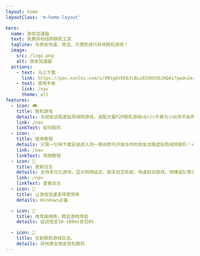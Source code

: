 ```yaml
---
layout: home
layoutClass: 'm-home-layout'

hero:
  name: 游友加速器
  text: 免费异地组网联机工具
  tagline: 与朋友快速、简洁、方便的进行异地联机游戏！
  image:
    src: /logo.png
    alt: 游友加速器
  actions:
    - text: 马上下载
      link: https://pan.xunlei.com/s/VNtgAtEK0JcBLu9ZVH5S6JHQA1?pwd=2erb#
    - text: 使用手册
      link: /nav
      theme: alt
features:
  - icon: 🎮
    title: 联机游戏
    details: 与朋友远程虚拟局域网游戏，适配大量P2P联机游戏<br/>不再为小伙伴不会而烦恼了
    link: /nav
    linkText: 如何联机
  - icon: 💡
    title: 使用教程
    details: 只需一分钟下载安装进入同一房间即可开始与你的朋友远程虚拟局域网联机！<br/>无需繁琐配置！
    link: /nav
    linkText: 视频教程
  - icon: 📖
    title: 更新日志
    details: 支持多元化游戏，显示网络延迟，聊天社交系统，快速启动游戏，快捷组队等功能，点击可查看详情更新日志
    link: /nav
    linkText: 查看日志
  - icon: 🧰
    title: 让游戏加速变得更简单
    details: Windows必备

  - icon: 🐞
    title: 电竞级网络，稳定游戏体验
    details: 延迟低至10-100ms丢包0%

  - icon: 💯
    title: 全新联机游戏玩法。
    details: 异地男女朋友轻松联机
---
```

<style>
/*爱的魔力转圈圈*/
.m-home-layout .image-src:hover {
  transform: translate(-50%, -50%) rotate(666turn);
  transition: transform 59s 1s cubic-bezier(0.3, 0, 0.8, 1);
}

.m-home-layout .details small {
  opacity: 0.8;
}

.m-home-layout .item:last-child .details {
  display: flex;
  justify-content: flex-end;
  align-items: end;
}
  .title :nth-child(1) {
    /* pointer-events: auto; */
    display: none;
}
  table{
    margin:auto;
  }
</style>
